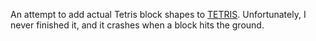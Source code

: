 An attempt to add actual Tetris block shapes to [TETRIS](../../games/TETRIS). Unfortunately, I never finished it, and it crashes when a block hits the ground.
